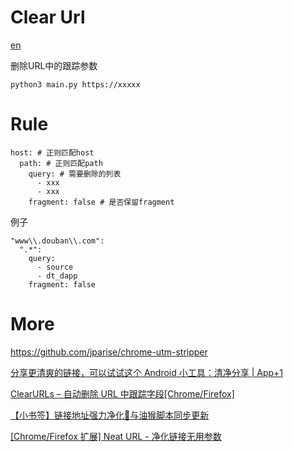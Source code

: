 # Clear Url

[en](./readme_en.md)

删除URL中的跟踪参数

`python3 main.py https://xxxxx`

# Rule

```
host: # 正则匹配host
  path: # 正则匹配path
    query: # 需要删除的列表
      - xxx
      - xxx
    fragment: false # 是否保留fragment
```

例子

```
"www\\.douban\\.com":
  ".*":
    query:
      - source
      - dt_dapp
    fragment: false
```

# More

https://github.com/jparise/chrome-utm-stripper

[分享更清爽的链接，可以试试这个 Android 小工具：清净分享 | App+1](https://sspai.com/post/45317)

[ClearURLs – 自动删除 URL 中跟踪字段[Chrome/Firefox]](https://www.appinn.com/clearurls-for-chrome-and-firefox/)

[【小书签】链接地址强力净化:sparkling_heart:与油猴脚本同步更新](https://meta.appinn.net/t/topic/3130)

[[Chrome/Firefox 扩展] Neat URL - 净化链接无用参数](https://meta.appinn.net/t/topic/6690)